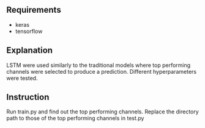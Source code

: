 ## Requirements 
- keras
- tensorflow

## Explanation 
LSTM were used similarly to the traditional models where top performing channels were selected to produce a prediction. Different hyperparameters were tested. 

## Instruction
Run train.py and find out the top performing channels. Replace the directory path to those of the top performing channels in test.py 
